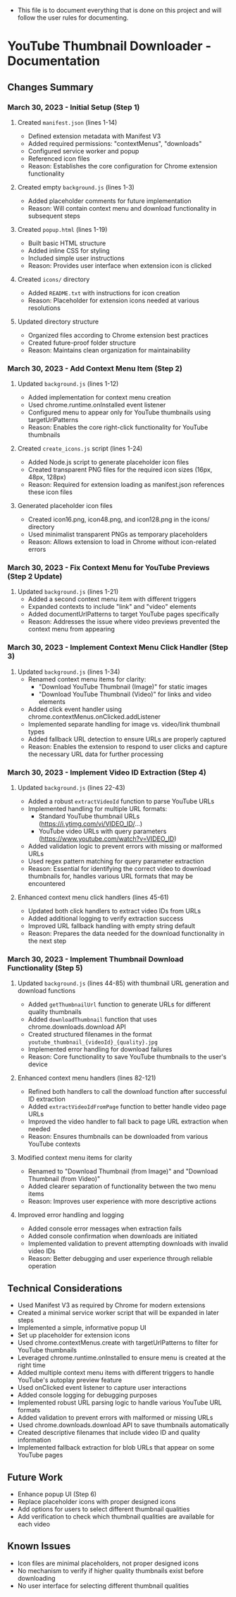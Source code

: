 * This file is to document everything that is done on this project and will follow the user rules for documenting. 

# YouTube Thumbnail Downloader - Documentation

## Changes Summary

### March 30, 2023 - Initial Setup (Step 1)

1. Created `manifest.json` (lines 1-14)
   - Defined extension metadata with Manifest V3
   - Added required permissions: "contextMenus", "downloads"
   - Configured service worker and popup
   - Referenced icon files
   - Reason: Establishes the core configuration for Chrome extension functionality

2. Created empty `background.js` (lines 1-3)
   - Added placeholder comments for future implementation
   - Reason: Will contain context menu and download functionality in subsequent steps

3. Created `popup.html` (lines 1-19)
   - Built basic HTML structure
   - Added inline CSS for styling
   - Included simple user instructions
   - Reason: Provides user interface when extension icon is clicked

4. Created `icons/` directory
   - Added `README.txt` with instructions for icon creation
   - Reason: Placeholder for extension icons needed at various resolutions

5. Updated directory structure
   - Organized files according to Chrome extension best practices
   - Created future-proof folder structure
   - Reason: Maintains clean organization for maintainability

### March 30, 2023 - Add Context Menu Item (Step 2)

1. Updated `background.js` (lines 1-12)
   - Added implementation for context menu creation
   - Used chrome.runtime.onInstalled event listener
   - Configured menu to appear only for YouTube thumbnails using targetUrlPatterns
   - Reason: Enables the core right-click functionality for YouTube thumbnails

2. Created `create_icons.js` script (lines 1-24)
   - Added Node.js script to generate placeholder icon files
   - Created transparent PNG files for the required icon sizes (16px, 48px, 128px)
   - Reason: Required for extension loading as manifest.json references these icon files

3. Generated placeholder icon files
   - Created icon16.png, icon48.png, and icon128.png in the icons/ directory
   - Used minimalist transparent PNGs as temporary placeholders
   - Reason: Allows extension to load in Chrome without icon-related errors

### March 30, 2023 - Fix Context Menu for YouTube Previews (Step 2 Update)

1. Updated `background.js` (lines 1-21)
   - Added a second context menu item with different triggers
   - Expanded contexts to include "link" and "video" elements
   - Added documentUrlPatterns to target YouTube pages specifically
   - Reason: Addresses the issue where video previews prevented the context menu from appearing

### March 30, 2023 - Implement Context Menu Click Handler (Step 3)

1. Updated `background.js` (lines 1-34)
   - Renamed context menu items for clarity:
     - "Download YouTube Thumbnail (Image)" for static images
     - "Download YouTube Thumbnail (Video)" for links and video elements
   - Added click event handler using chrome.contextMenus.onClicked.addListener
   - Implemented separate handling for image vs. video/link thumbnail types
   - Added fallback URL detection to ensure URLs are properly captured
   - Reason: Enables the extension to respond to user clicks and capture the necessary URL data for further processing

### March 30, 2023 - Implement Video ID Extraction (Step 4)

1. Updated `background.js` (lines 22-43)
   - Added a robust `extractVideoId` function to parse YouTube URLs
   - Implemented handling for multiple URL formats:
     - Standard YouTube thumbnail URLs (https://i.ytimg.com/vi/VIDEO_ID/...)
     - YouTube video URLs with query parameters (https://www.youtube.com/watch?v=VIDEO_ID)
   - Added validation logic to prevent errors with missing or malformed URLs
   - Used regex pattern matching for query parameter extraction
   - Reason: Essential for identifying the correct video to download thumbnails for, handles various URL formats that may be encountered

2. Enhanced context menu click handlers (lines 45-61)
   - Updated both click handlers to extract video IDs from URLs
   - Added additional logging to verify extraction success
   - Improved URL fallback handling with empty string default
   - Reason: Prepares the data needed for the download functionality in the next step

### March 30, 2023 - Implement Thumbnail Download Functionality (Step 5)

1. Updated `background.js` (lines 44-85) with thumbnail URL generation and download functions
   - Added `getThumbnailUrl` function to generate URLs for different quality thumbnails
   - Added `downloadThumbnail` function that uses chrome.downloads.download API
   - Created structured filenames in the format `youtube_thumbnail_{videoId}_{quality}.jpg`
   - Implemented error handling for download failures
   - Reason: Core functionality to save YouTube thumbnails to the user's device

2. Enhanced context menu handlers (lines 82-121)
   - Refined both handlers to call the download function after successful ID extraction
   - Added `extractVideoIdFromPage` function to better handle video page URLs
   - Improved the video handler to fall back to page URL extraction when needed
   - Reason: Ensures thumbnails can be downloaded from various YouTube contexts

3. Modified context menu items for clarity
   - Renamed to "Download Thumbnail (from Image)" and "Download Thumbnail (from Video)"  
   - Added clearer separation of functionality between the two menu items
   - Reason: Improves user experience with more descriptive actions

4. Improved error handling and logging
   - Added console error messages when extraction fails
   - Added console confirmation when downloads are initiated
   - Implemented validation to prevent attempting downloads with invalid video IDs
   - Reason: Better debugging and user experience through reliable operation

## Technical Considerations

- Used Manifest V3 as required by Chrome for modern extensions
- Created a minimal service worker script that will be expanded in later steps
- Implemented a simple, informative popup UI
- Set up placeholder for extension icons
- Used chrome.contextMenus.create with targetUrlPatterns to filter for YouTube thumbnails
- Leveraged chrome.runtime.onInstalled to ensure menu is created at the right time
- Added multiple context menu items with different triggers to handle YouTube's autoplay preview feature
- Used onClicked event listener to capture user interactions
- Added console logging for debugging purposes
- Implemented robust URL parsing logic to handle various YouTube URL formats
- Added validation to prevent errors with malformed or missing URLs
- Used chrome.downloads.download API to save thumbnails automatically
- Created descriptive filenames that include video ID and quality information
- Implemented fallback extraction for blob URLs that appear on some YouTube pages

## Future Work

- Enhance popup UI (Step 6)
- Replace placeholder icons with proper designed icons
- Add options for users to select different thumbnail qualities
- Add verification to check which thumbnail qualities are available for each video

## Known Issues

- Icon files are minimal placeholders, not proper designed icons
- No mechanism to verify if higher quality thumbnails exist before downloading
- No user interface for selecting different thumbnail qualities
